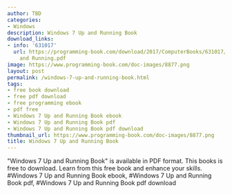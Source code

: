 ```yaml
---
author: TBD
categories:
- Windows
description: Windows 7 Up and Running Book
download_links:
- info: '631017'
  url: https://programming-book.com/download/2017/ComputerBooks/631017/Windows 7 Up
    and Running.pdf
image: https://www.programming-book.com/doc-images/8877.png
layout: post
permalink: /windows-7-up-and-running-book.html
tags:
- free book download
- free pdf download
- free programming ebook
- pdf free
- Windows 7 Up and Running Book ebook
- Windows 7 Up and Running Book pdf
- Windows 7 Up and Running Book pdf download
thumbnail_url: https://www.programming-book.com/doc-images/8877.png
title: Windows 7 Up and Running Book
---
```


 
<div class="item-desc text-justify">
  "Windows 7 Up and Running Book" is available in PDF format. This books is free to download. Learn from this free book and enhance your skills.
  <br>
  #Windows 7 Up and Running Book ebook, #Windows 7 Up and Running Book pdf, #Windows 7 Up and Running Book pdf download
</div>